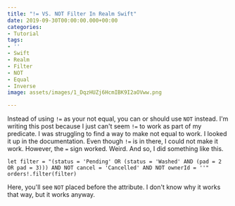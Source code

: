 ```yaml
---
title: "!= VS. NOT Filter In Realm Swift"
date: 2019-09-30T00:00:00.000+00:00
categories:
- Tutorial
tags:
- ''
- Swift
- Realm
- Filter
- NOT
- Equal
- Inverse
image: assets/images/1_DqzHUZj6HcmIBK9I2aOVww.png

---
```

Instead of using `!=` as your not equal, you can or should use `NOT` instead. I'm writing this post because I just can't seem `!=` to work as part of my predicate. I was struggling to find a way to make not equal to work. I looked it up in the documentation. Even though `!=` is in there, I could not make it work. However, the `=` sign worked. Weird. And so, I did something like this.

    let filter = "(status = 'Pending' OR (status = 'Washed' AND (pad = 2 OR pad = 3))) AND NOT cancel = 'Cancelled' AND NOT ownerId = ''"
    orders!.filter(filter)

Here, you'll see `NOT` placed before the attribute. I don't know why it works that way, but it works anyway.